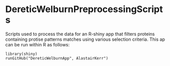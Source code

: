 # DereticWelburnPreprocessingScripts
Scripts used to process the data for an R-shiny app that filters proteins containing protise  patterns matches using various selection criteria.   This ap can be run  within R as follows: 

```{r}
library(shiny)
runGitHub("DereticWelburnApp", AlastairKerr")
```
